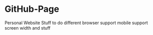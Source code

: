 # GitHub-Page
Personal Website
Stuff to do
different browser support
mobile support
screen width and stuff
